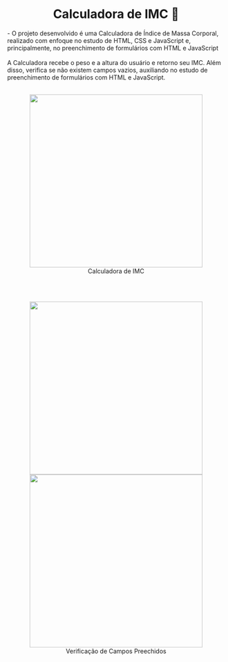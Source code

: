 <h1 align="center">Calculadora de IMC 🔢</h1> 
- O projeto desenvolvido é uma Calculadora de Índice de Massa Corporal, realizado com enfoque no estudo de HTML, CSS e JavaScript e, principalmente, no preenchimento de formulários com HTML e JavaScript<br><br>
A Calculadora recebe o peso e a altura do usuário e retorno seu IMC. Além disso, verifica se não existem campos vazios, auxiliando no estudo de preenchimento de formulários com
HTML e JavaScript.<br><br>

<p align="center"> 
<img src="https://user-images.githubusercontent.com/79487290/114483151-41910480-9bde-11eb-885c-36d4bb308e96.PNG" width="400"/>
 <br>Calculadora de IMC
  </p>
  <br><br>
  <p align="center"> 
<img src="https://user-images.githubusercontent.com/79487290/114483541-ef041800-9bde-11eb-874a-0acbda105937.PNG" width="400"/>
<img src="https://user-images.githubusercontent.com/79487290/114483567-fc210700-9bde-11eb-9683-60d3f892f4eb.PNG" width="400"/>
 <br>Verificação de Campos Preechidos
  </p>


